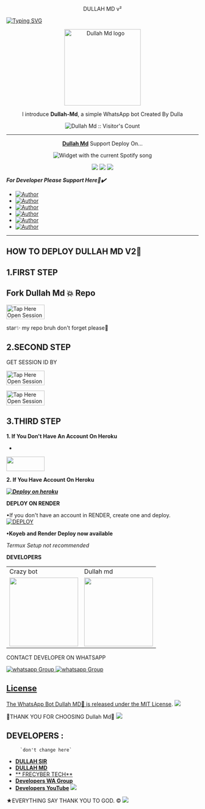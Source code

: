 <p align="center">
DULLAH MD v²
</p>

<a href="https://git.io/typing-svg"><img src="https://readme-typing-svg.demolab.com?font=Black+Ops+One&size=50&pause=1000&color=DAA520&center=true&width=910&height=100&lines=THANKS FOR CHOOSING +DULLAH;WHATSAPP+BOT+CREATED+BY+DULLAH" alt="Typing SVG" /></a>
  </p>

<p align="center">
  <a href="https://github.com/abdallahsalimjuma">
    <img alt="Dullah Md logo" height="200" src="https://files.catbox.moe/hegdag.jpg">
  </a>
</p>
  
</h1> 
<p align="center">l introduce <b>Dullah-Md</b>, a  simple WhatsApp bot Created By Dulla</p>

</p>
<p align="center"><img src="https://profile-counter.glitch.me/{abdallahsalimjuma}/count.svg" alt="Dullah Md :: Visitor's Count" /></p>

---

<p align="center">
  <a href="https://github.com/abdallahsalimjuma/Dullah_Md"><b>Dullah Md</b></a> Support Deploy On...
</p>
</a>
  <div align="center">
  <img src="https://spogit.vercel.app/api?theme=dark&black=true&scan=true" alt="Widget with the current Spotify song"  />
</div>
<p align="center">
  <a href="https://github.com/abdallahsalimjuma/Dullah_Md/blob/main/temp/deploy-on-vps.md"><img src="https://img.shields.io/badge/self hosting-3d1513?style=for-the-badge&logo=serverless&logoColor=FD5750"></a>
  <a href="https://dashboard.heroku.com/new?template=https://github.com/abdallahsalimjuma/Dullah_Md/tree/main"><img src="https://img.shields.io/badge/heroku-9d7acc?style=for-the-badge&logo=heroku&logoColor=430098"></a>
  <a href="https://youtu.be/izoxfW3anrU"><img src="https://img.shields.io/badge/CodeSpace-green?colorA=%23ff000&colorB=%23017e40&style=for-the-badge&logo=git&logoColor=white"></a>
</p>


***For Developer Please Support Here🙏✔️***
- <a href="https://www.instagram.com/dullahssalum"><img title="Author" src="https://img.shields.io/badge/ON INSTAGRAM-black?style=for-the-badge&logo=Instagram"></a>
- <a href="https://www.tiktok.com/@dallas387"><img title="Author" src="https://img.shields.io/badge/ON TikTok-black?style=for-the-badge&logo=tiktok"></a>
- <a
href="https://www.facebook.com/100087010467670"><img title="Author" src="https://img.shields.io/badge/ON Facebook-blue?style=for-the-badge&logo=facebook"></a>
- <a
href="https://wa.me/255716945971"><img title="Author" src="https://img.shields.io/badge/ON WhatsApp-pupple?style=for-the-badge&logo=watsapp"></a>
- <a href="https://chat.whatsapp.com/CP2BirU5pBj04cXXgEbfuv"><img title="Author" src="https://img.shields.io/badge/ON Wa Group-green?style=for-the-badge&logo=watsapp"></a>
- <a href="https://youtube.com/@herokuplatform?si=kl684fKNUpxTFig2"><img title="Author" src="https://img.shields.io/badge/ON YouTube-darkred?style=for-the-badge&logo=youtube"></a>

    

 



---





## HOW TO DEPLOY DULLAH MD V2🍃


## 1.FIRST STEP 
## Fork Dullah Md 💥 Repo


<a href= "https://github.com/abdallahsalimjuma/Dullah_Md/fork"><img title="Tap Here Open Session Site" src="https://img.shields.io/badge/FORK REPO-h?color=brown&style=for-the-badge&logo=msi" width="100" height="38.45"/></a></p>

star✨ my repo bruh don't forget please🤖


## 2.SECOND STEP 


 GET SESSION ID BY
 
<a
herf= "https://session1-1.onrender.comqr/"><img title="Tap Here Open Session Site" src="https://img.shields.io/badge/QR CODE-h?color=brown&style=for-the-badge&logo=msi" width="100" height="38.45"/></a></p>


 
<a herf="https://session1-1.onrender.com/"><img title="Tap Here Open Session Site" src="https://img.shields.io/badge/PAIRING CODE-h?color=brown&style=for-the-badge&logo=msi" width="100" height="38.45"/></a></p>


## 3.THIRD STEP 
**1. If You Don't Have An Account On Heroku**
- <a href="https://signup.heroku.com">
 <img src="https://img.shields.io/badge/Create%20Account%20Now-brown?style=for-the-badge&logo=heroku" width="100" height="38.45"/></a></p>

**2. If You Have Account On Heroku**

   ***[![Deploy on heroku](https://www.herokucdn.com/deploy/button.svg)](https://dashboard.heroku.com/new?template=https://github.com/Fred1e/Dullah-Md/tree/main)***

**DEPLOY ON RENDER**

•If you don't have an account in RENDER, create one and deploy.
    <br>
    <a href='https://dashboard.render.com/github/exists?next=%2Fselect-repo%3Ftype%3Dweb%26appInstall%3D1/select-repo?type=web' target="_blank"><img alt='DEPLOY' src='https://img.shields.io/badge/-DEPLOY-black?style=for-the-badge&logo=render&logoColor=white'/></a>

**•Koyeb and Render Deploy now available**

_Termux Setup not recommended_

**DEVELOPERS**

<table>
  <tr>
    <td>Crazy bot</td>
    <td>Dullah md</td>
  </tr>
  <tr>
    <td><a href="https://github.com/abdallahsalimjuma"><img src="https://files.catbox.moe/hlpfuu.jpg" width="180"</td>
    <td><a href="https://github.com/abdallahsalimjuma"><img src="https://files.catbox.moe/hegdag.jpg" width="180"</td>
  </tr>
</table 












CONTACT DEVELOPER ON WHATSAPP 

<a href="https://wa.me/255716945971" target="_blank">
    <img alt="whatsapp Group" src="https://img.shields.io/badge/ Dulla contact -25D366?style=for-the-badge&logo=whatsapp&logoColor=white" />


  
 
<a href="https://whatsapp.com/channel/0029VaihcQv84Om8LP59fO3f" target="_blank">
    <img alt="whatsapp Group" src="https://img.shields.io/badge/WhatsApp  Channel-25D366?style=for-the-badge&logo=whatsapp&logoColor=white" />
 

## License

The WhatsApp Bot Dullah MD💫 is released under the [MIT License](https://opensource.org/licenses/MIT).
<a><img src='https://i.imgur.com/LyHic3i.gif'/></a>

💫THANK YOU FOR CHOOSING Dullah Md💫
<a><img src='https://i.imgur.com/LyHic3i.gif'/></a>

## DEVELOPERS :
         `don't change here`
- [**DULLAH SIR**](https://github.com/abdallahsalimjuma)
- [**DULLAH MD**](https://github.com/DULLAH_MD)
- [** FRECYBER TECH**](https://github.com/Frecyber)
- [**Developers WA Group**](https://chat.whatsapp.com/CP2BirU5pBj04cXXgEbfuv)
- [**Developers YouTube**](https://youtube.com/@herokuplatform)
 <a><img src='https://i.imgur.com/LyHic3i.gif'/></a>
 
★EVERYTHING SAY THANK YOU TO GOD. ©
<a><img src='https://i.imgur.com/LyHic3i.gif'/></a>

     

